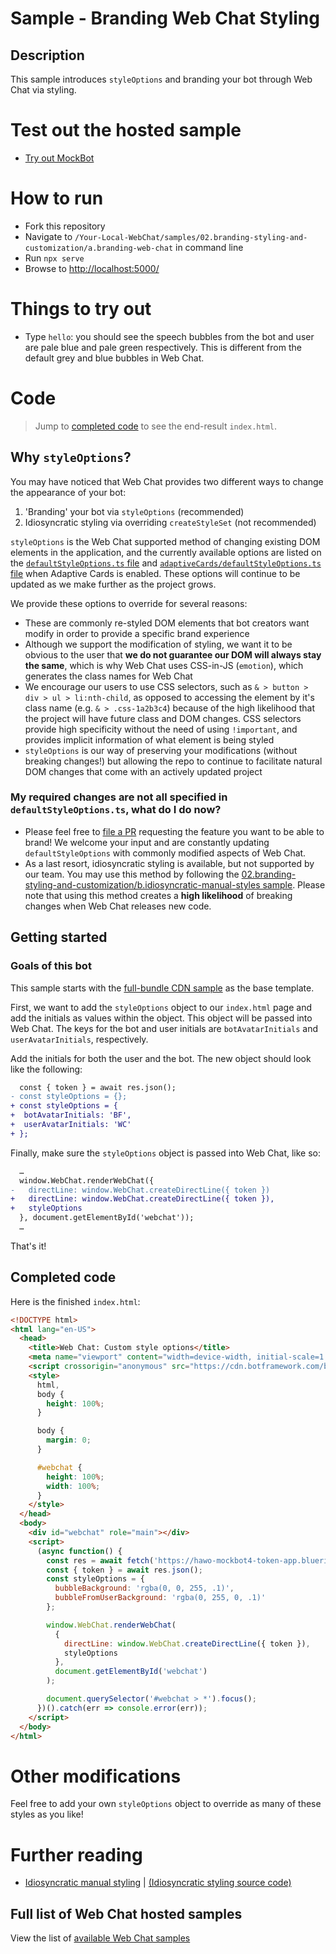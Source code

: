 # Sample - Branding Web Chat Styling

## Description

This sample introduces `styleOptions` and branding your bot through Web Chat via styling.

# Test out the hosted sample

-  [Try out MockBot](https://microsoft.github.io/BotFramework-WebChat/02.branding-styling-and-customization/a.branding-web-chat)

# How to run

-  Fork this repository
-  Navigate to `/Your-Local-WebChat/samples/02.branding-styling-and-customization/a.branding-web-chat` in command line
-  Run `npx serve`
-  Browse to [http://localhost:5000/](http://localhost:5000/)

# Things to try out

-  Type `hello`: you should see the speech bubbles from the bot and user are pale blue and pale green respectively. This is different from the default grey and blue bubbles in Web Chat.

# Code

> Jump to [completed code](#completed-code) to see the end-result `index.html`.

## Why `styleOptions`?

You may have noticed that Web Chat provides two different ways to change the appearance of your bot:

1. 'Branding' your bot via `styleOptions` (recommended)
1. Idiosyncratic styling via overriding `createStyleSet` (not recommended)

`styleOptions` is the Web Chat supported method of changing existing DOM elements in the application, and the currently available options are listed on the [`defaultStyleOptions.ts` file](https://github.com/microsoft/BotFramework-WebChat/blob/master/packages/api/src/defaultStyleOptions.ts) and [`adaptiveCards/defaultStyleOptions.ts` file](https://github.com/microsoft/BotFramework-WebChat/blob/master/packages/bundle/src/adaptiveCards/defaultStyleOptions.ts) when Adaptive Cards is enabled. These options will continue to be updated as we make further as the project grows.

We provide these options to override for several reasons:

-  These are commonly re-styled DOM elements that bot creators want modify in order to provide a specific brand experience
-  Although we support the modification of styling, we want it to be obvious to the user that **we do not guarantee our DOM will always stay the same**, which is why Web Chat uses CSS-in-JS (`emotion`), which generates the class names for Web Chat
-  We encourage our users to use CSS selectors, such as `& > button > div > ul > li:nth-child`, as opposed to accessing the element by it's class name (e.g. `& > .css-1a2b3c4`) because of the high likelihood that the project will have future class and DOM changes. CSS selectors provide high specificity without the need of using `!important`, and provides implicit information of what element is being styled
-  `styleOptions` is our way of preserving your modifications (without breaking changes!) but allowing the repo to continue to facilitate natural DOM changes that come with an actively updated project

### My required changes are not all specified in `defaultStyleOptions.ts`, what do I do now?

-  Please feel free to [file a PR](https://github.com/microsoft/BotFramework-WebChat/issues/new) requesting the feature you want to be able to brand! We welcome your input and are constantly updating `defaultStyleOptions` with commonly modified aspects of Web Chat.
-  As a last resort, idiosyncratic styling is available, but not supported by our team. You may use this method by following the [02.branding-styling-and-customization/b.idiosyncratic-manual-styles sample](../b.idiosyncratic-manual-styles/README.md). Please note that using this method creates a **high likelihood** of breaking changes when Web Chat releases new code.

## Getting started

### Goals of this bot

This sample starts with the [full-bundle CDN sample](../../01.getting-started/a.full-bundle/README.md) as the base template.

First, we want to add the `styleOptions` object to our `index.html` page and add the initials as values within the object. This object will be passed into Web Chat. The keys for the bot and user initials are `botAvatarInitials` and `userAvatarInitials`, respectively.

Add the initials for both the user and the bot. The new object should look like the following:

```diff
  const { token } = await res.json();
- const styleOptions = {};
+ const styleOptions = {
+  botAvatarInitials: 'BF',
+  userAvatarInitials: 'WC'
+ };
```

Finally, make sure the `styleOptions` object is passed into Web Chat, like so:

```diff
  …
  window.WebChat.renderWebChat({
-   directLine: window.WebChat.createDirectLine({ token })
+   directLine: window.WebChat.createDirectLine({ token }),
+   styleOptions
  }, document.getElementById('webchat'));
  …
```

That's it!

## Completed code

Here is the finished `index.html`:

<!-- prettier-ignore-start -->
```html
<!DOCTYPE html>
<html lang="en-US">
  <head>
    <title>Web Chat: Custom style options</title>
    <meta name="viewport" content="width=device-width, initial-scale=1.0" />
    <script crossorigin="anonymous" src="https://cdn.botframework.com/botframework-webchat/latest/webchat.js"></script>
    <style>
      html,
      body {
        height: 100%;
      }

      body {
        margin: 0;
      }

      #webchat {
        height: 100%;
        width: 100%;
      }
    </style>
  </head>
  <body>
    <div id="webchat" role="main"></div>
    <script>
      (async function() {
        const res = await fetch('https://hawo-mockbot4-token-app.blueriver-ce85e8f0.westus.azurecontainerapps.io/api/token/directline', { method: 'POST' });
        const { token } = await res.json();
        const styleOptions = {
          bubbleBackground: 'rgba(0, 0, 255, .1)',
          bubbleFromUserBackground: 'rgba(0, 255, 0, .1)'
        };

        window.WebChat.renderWebChat(
          {
            directLine: window.WebChat.createDirectLine({ token }),
            styleOptions
          },
          document.getElementById('webchat')
        );

        document.querySelector('#webchat > *').focus();
      })().catch(err => console.error(err));
    </script>
  </body>
</html>
```
<!-- prettier-ignore-end -->

# Other modifications

Feel free to add your own `styleOptions` object to override as many of these styles as you like!

# Further reading

-  [Idiosyncratic manual styling](https://microsoft.github.io/BotFramework-WebChat/02.branding-styling-and-customization/b.idiosyncrating-manual-styles) | [(Idiosyncratic styling source code)](https://github.com/microsoft/BotFramework-WebChat/tree/main/samples/02.branding-styling-and-customization/b.idiosyncratic-manual-styles)

## Full list of Web Chat hosted samples

View the list of [available Web Chat samples](https://github.com/microsoft/BotFramework-WebChat/tree/main/samples)
